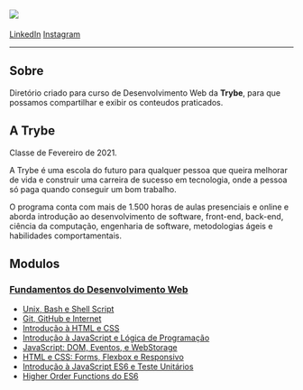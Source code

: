 <h1 aling="center">
  <img src="https://ik.imagekit.io/sergiomos/trybe_oxSPVAAygK.jpeg">
</h1>

[LinkedIn](https://www.linkedin.com/in/sergiomos/)
[Instagram](https://www.instagram.com/sergio_mdo/)

---

## Sobre

Diretório criado para curso de Desenvolvimento Web da **Trybe**, para que possamos compartilhar e exibir os conteudos praticados.

## A Trybe

Classe de Fevereiro de 2021.

A Trybe é uma escola do futuro para qualquer pessoa que queira melhorar de vida e construir uma carreira de sucesso em tecnologia, onde a pessoa só paga quando conseguir um bom trabalho.

O programa conta com mais de 1.500 horas de aulas presenciais e online e aborda introdução ao desenvolvimento de software, front-end, back-end, ciência da computação, engenharia de software, metodologias ágeis e habilidades comportamentais.

## Modulos

### [Fundamentos do Desenvolvimento Web](/fundamentos-do-desenvolvimento-web)

- [Unix, Bash e Shell Script](/fundamentos-do-desenvolvimento-web)
- [Git, GitHub e Internet](/fundamentos-do-desenvolvimento-web)
- [Introdução à HTML e CSS](/fundamentos-do-desenvolvimento-web/bloco_3)
- [Introdução à JavaScript e Lógica de Programação](/fundamentos-do-desenvolvimento-web/bloco_4)
- [JavaScript: DOM, Eventos, e WebStorage](/fundamentos-do-desenvolvimento-web/bloco_5)
- [HTML e CSS: Forms, Flexbox e Responsivo](/fundamentos-do-desenvolvimento-web/bloco_6)
- [Introdução à JavaScript ES6 e Teste Unitários](/fundamentos-do-desenvolvimento-web/bloco_7)
- [Higher Order Functions do ES6](/fundamentos-do-desenvolvimento-web/bloco_8)

